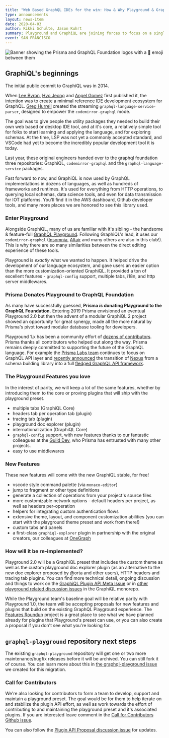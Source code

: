```yaml
---
title: "Web Based GraphQL IDEs for the win: How & Why Playground & GraphiQL are joining forces"
type: announcements
layout: news-item
date: 2020-04-03
author: Rikki Schulte, Jason Kuhrt
summary: Playground and GraphiQL are joining forces to focus on a single codebase
event: SAN FRANCISCO
---
```


![Banner showing the Prisma and GraphQL Foundation logos with a :handshake: emoji between them](/img/articles/playground/playground-transition-banner.png)

## GraphiQL's beginnings

The initial public commit to GraphiQL was in 2014.

When [Lee Byron](https://github.com/leebyron), [Hyo Jeong](https://github.com/asiandrummer) and [Angel Gomez](https://github.com/AGS-) first published it, the intention was to create a minimal reference IDE development ecosystem for GraphQL. [Greg Hurrell](https://github.com/wincent) created the streaming `graphql-language-service-parser`, designed to empower the `codemirror-graphql` mode.

The goal was to give people the utility packages they needed to build their own web based or desktop IDE tool, and at it's core, a relatively simple tool for folks to start learning and applying the language, and for exploring schemas. At the time, LSP was not yet a commonly accepted standard, and VSCode had yet to become the incredibly popular development tool it is today.

Last year, these original engineers handed over to the graphql foundation three repositories: GraphiQL, `codemirror-graphql` and the `graphql-language-service` packages.

Fast forward to now, and GraphiQL is now used by GraphQL implementations in dozens of languages, as well as hundreds of frameworks and runtimes. It's used for everything from HTTP operations, to querying local schemas, data science tools, and even for data transmission for IOT platforms. You'll find it in the AWS dashboard, Github developer tools, and many more places we are honored to see this library used.

### Enter Playground

Alongside GraphiQL, many of us are familiar with it's sibling - the handsome & feature-full [GraphQL Playground](https://github.com/prisma-labs/graphql-playground). Following GraphiQL's lead, it uses our `codemirror-graphql` ([Insomnia](https://insomnia.rest/graphql/), [Altair](https://altair.sirmuel.design/) and many others are also in this club!). This is why there are so many similarities between the direct editing experience of these tools.

Playground is _exactly_ what we wanted to happen. It helped drive the development of our language ecosystem, and gave users an easier option than the more customization-oriented GraphiQL. It provided a ton of excellent features - `graphql-config` support, multiple tabs, i18n, and http server middlewares.

### Prisma Donates Playground to GraphQL Foundation

As many have successfully guessed, **Prisma _is_ donating Playground to the GraphQL Foundation.** Entering 2019 Prisma envisioned an eventual Playground 2.0 but then the advent of a modular GraphiQL 2 project showed an opportunity for great synergy, made all the more natural by Prisma's pivot toward modular database tooling for developers.

Playground 1.x has been a community effort of [dozens of contributors](https://github.com/prisma-labs/graphql-playground/graphs/contributors). Prisma thanks all contributors who helped out along the way. Prisma remains deeply committed to supporting the future of the GraphQL language. For example the [Prisma Labs team](https://github.com/prisma-labs) continues to focus on GraphQL API layer and [recently announced](https://github.com/prisma-labs/nexus/issues/373) the transition of [Nexus](https://nexus.js.org/) from a schema building library into a full [fledged GraphQL API framework](https://www.nexusjs.org).

### The Playground Features you love

In the interest of parity, we will keep a lot of the same features, whether by introducing them to the core or proving plugins that will ship with the playground preset.

- multiple tabs (GraphiQL Core)
- headers tab per operation tab (plugin)
- tracing tab (plugin)
- playground doc explorer (plugin)
- internationalization (GraphiQL Core)
- `graphql-config` support, with new features thanks to our fantastic colleagues at the [Guild Dev](https://github.com/orgs/the-guild-org/people), who Prisma has entrusted with many other projects.
- easy to use middlewares

### New Features

These new features will come with the new GraphiQL stable, for free!

- vscode style command palette (via `monaco-editor`)
- jump to fragment or other type definitions
- generate a collection of operations from your project's source files
- more customizable network options - default headers per project, as well as headers per-operation
- helpers for integrating custom authentication flows
- extensive theme, layout, and component customization abilities (you can start with the playground theme preset and work from there!)
- custom tabs and panels
- a first-class `graphiql-explorer` plugin in partnership with the original creators, our colleagues at [OneGraph](https://www.onegraph.com/)

### How will it be re-implemented?

Playground 2.0 will be a GraphiQL preset that includes the custom theme as well as the custom playground doc explorer plugin (as an alternative to the new doc explorer proposed by @orta and other users), HTTP headers and tracing tab plugins. You can find more technical detail, ongoing discussion and things to work on the [GraphiQL Plugin API Meta Issue](https://github.com/graphql/graphiql/issues/983) or in [other playground related discussion issues](https://github.com/graphql/graphiql/issues?q=label%3Agraphql-playground-preset) in the GraphiQL monorepo.

While the Playground team's baseline goal will be relative parity with Playground 1.0, the team will be accepting proposals for new features and plugins that build on the existing GraphQL Playground experience. The [Features Roundup](https://github.com/graphql/graphiql/projects/10) project is a great place to see what we have planned already for plugins that Playground's preset can use, or you can also create a proposal if you don't see what you're looking for.

## `graphql-playground` repository next steps

The existing `graphql-playground` repository will get one or two more maintenance/bugfix releases before it will be archived. You can still fork it of course. You can learn more about this in [the graphql-playground issue](https://github.com/prisma-labs/graphql-playground/issues/1143) we created for this migration.

### Call for Contributors

We're also looking for contributors to form a team to develop, support and maintain a playground preset. The goal would be for them to help iterate on and stabilize the plugin API effort, as well as work towards the effort of contributing to and maintaining the playground preset and it's associated plugins. If you are interested leave comment in the [Call for Contributors Github issue](https://github.com/graphql/graphiql/issues/1443).

You can also follow the [Plugin API Proposal discussion issue](https://github.com/graphql/graphiql/issues/983) for updates.
